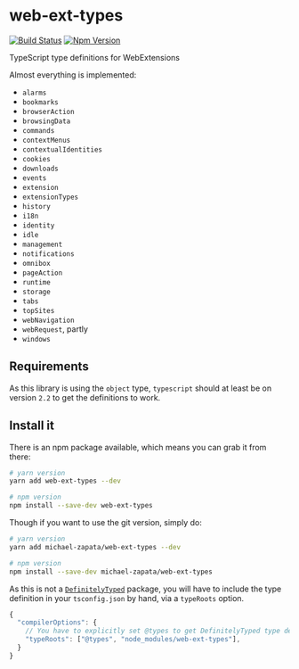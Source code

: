 # web-ext-types

[![Build Status][build-badge]][build-url]
[![Npm Version][npm-badge]][npm-url]

TypeScript type definitions for WebExtensions

Almost everything is implemented:
- `alarms`
- `bookmarks`
- `browserAction`
- `browsingData`
- `commands`
- `contextMenus`
- `contextualIdentities`
- `cookies`
- `downloads`
- `events`
- `extension`
- `extensionTypes`
- `history`
- `i18n`
- `identity`
- `idle`
- `management`
- `notifications`
- `omnibox`
- `pageAction`
- `runtime`
- `storage`
- `tabs`
- `topSites`
- `webNavigation`
- `webRequest`, partly
- `windows`

## Requirements

As this library is using the `object` type, `typescript` should at least be on
version `2.2` to get the definitions to work.

## Install it

There is an npm package available, which means you can grab it from there:

```sh
# yarn version
yarn add web-ext-types --dev

# npm version
npm install --save-dev web-ext-types
```

Though if you want to use the git version, simply do:

```sh
# yarn version
yarn add michael-zapata/web-ext-types --dev

# npm version
npm install --save-dev michael-zapata/web-ext-types
```

As this is not a [`DefinitelyTyped`][definitely-typed] package, you will have to
include the type definition in your `tsconfig.json` by hand, via a `typeRoots`
option.

```js
{
  "compilerOptions": {
    // You have to explicitly set @types to get DefinitelyTyped type definitions
    "typeRoots": ["@types", "node_modules/web-ext-types"],
  }
}
```

[build-badge]: https://travis-ci.org/michael-zapata/web-ext-types.svg?branch=master
[build-url]: https://travis-ci.org/michael-zapata/web-ext-types
[definitely-typed]: https://github.com/DefinitelyTyped/DefinitelyTyped/
[npm-badge]: https://img.shields.io/npm/v/web-ext-types.svg
[npm-url]: https://www.npmjs.com/package/web-ext-types
